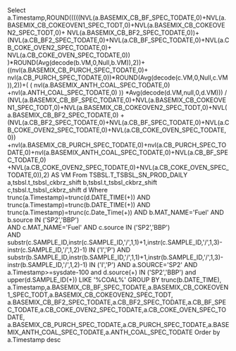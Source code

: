 Select a.Timestamp,ROUND(((((NVL(a.BASEMIX_CB_BF_SPEC_TODATE,0)+NVL(a.BASEMIX_CB_COKEOVEN1_SPEC_TODT,0)+NVL(a.BASEMIX_CB_COKEOVEN2_SPEC_TODT,0)+
NVL(a.BASEMIX_CB_BF2_SPEC_TODATE,0))+(NVL(a.CB_BF2_SPEC_TODATE,0)+NVL(a.CB_BF_SPEC_TODATE,0)+NVL(a.CB_COKE_OVEN2_SPEC_TODATE,0)+
NVL(a.CB_COKE_OVEN_SPEC_TODATE,0)) )*ROUND(Avg(decode(b.VM,0,Null,b.VM)),2))+((nvl(a.BASEMIX_CB_PURCH_SPEC_TODATE,0)+
nvl(a.CB_PURCH_SPEC_TODATE,0))*ROUND(Avg(decode(c.VM,0,Null,c.VM)),2))+( ( nvl(a.BASEMIX_ANTH_COAL_SPEC_TODATE,0)
+nvl(a.ANTH_COAL_SPEC_TODATE,0) )) *Avg(decode(d.VM,null,0,d.VM))) /
(NVL(a.BASEMIX_CB_BF_SPEC_TODATE,0)+NVL(a.BASEMIX_CB_COKEOVEN1_SPEC_TODT,0)+NVL(a.BASEMIX_CB_COKEOVEN2_SPEC_TODT,0)+NVL(a.BASEMIX_CB_BF2_SPEC_TODATE,0)
+(NVL(a.CB_BF2_SPEC_TODATE,0)+NVL(a.CB_BF_SPEC_TODATE,0)+NVL(a.CB_COKE_OVEN2_SPEC_TODATE,0)+NVL(a.CB_COKE_OVEN_SPEC_TODATE,0))
+nvl(a.BASEMIX_CB_PURCH_SPEC_TODATE,0)+nvl(a.CB_PURCH_SPEC_TODATE,0)+nvl(a.BASEMIX_ANTH_COAL_SPEC_TODATE,0)+NVL(a.CB_BF_SPEC_TODATE,0)
+NVL(a.CB_COKE_OVEN2_SPEC_TODATE,0)+NVL(a.CB_COKE_OVEN_SPEC_TODATE,0)),2) AS VM
From TSBSL.T_TSBSL_SN_PROD_DAILY a,tsbsl.t_tsbsl_ckbrz_shift b,tsbsl.t_tsbsl_ckbrz_shift c,tsbsl.t_tsbsl_ckbrz_shift d 
Where  trunc(a.Timestamp)=trunc(d.DATE_TIME(+)) AND trunc(a.Timestamp)=trunc(b.DATE_TIME(+)) 
AND trunc(a.Timestamp)=trunc(c.Date_Time(+))  AND  b.MAT_NAME='Fuel' AND b.source IN ('SP2','BBP')  
AND c.MAT_NAME='Fuel' AND c.source IN ('SP2','BBP')  
AND substr(c.SAMPLE_ID,instr(c.SAMPLE_ID,'/',1,1)+1,instr(c.SAMPLE_ID,'/',1,3)-instr(c.SAMPLE_ID,'/',1,2)-1) IN ('I','P')
AND substr(b.SAMPLE_ID,instr(b.SAMPLE_ID,'/',1,1)+1,instr(b.SAMPLE_ID,'/',1,3)-instr(b.SAMPLE_ID,'/',1,2)-1) IN ('I','P') AND 
a.SOURCE='SP2' AND a.Timestamp>=sysdate-100 and d.source(+) IN ('SP2','BBP') 
and upper(d.SAMPLE_ID(+)) LIKE '%COAL%'
GROUP BY trunc(b.DATE_TIME),
a.Timestamp,a.BASEMIX_CB_BF_SPEC_TODATE,a.BASEMIX_CB_COKEOVEN1_SPEC_TODT,a.BASEMIX_CB_COKEOVEN2_SPEC_TODT,
a.BASEMIX_CB_BF2_SPEC_TODATE,a.CB_BF2_SPEC_TODATE,a.CB_BF_SPEC_TODATE,a.CB_COKE_OVEN2_SPEC_TODATE,a.CB_COKE_OVEN_SPEC_TODATE,
a.BASEMIX_CB_PURCH_SPEC_TODATE,a.CB_PURCH_SPEC_TODATE,a.BASEMIX_ANTH_COAL_SPEC_TODATE,a.ANTH_COAL_SPEC_TODATE
Order by a.Timestamp desc
